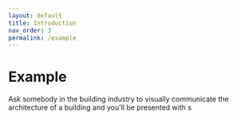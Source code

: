 ```yaml
---
layout: default
title: Introduction
nav_order: 3
permalink: /example
---
```


# Example

Ask somebody in the building industry to visually communicate the architecture of a building and you'll be presented
with s
